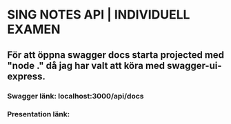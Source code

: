 # SING NOTES API | INDIVIDUELL EXAMEN
## För att öppna swagger docs starta projected med "node ." då jag har valt att köra med swagger-ui-express.
### Swagger länk: localhost:3000/api/docs
### Presentation länk: 